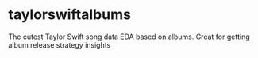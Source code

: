 # taylorswiftalbums

The cutest Taylor Swift song data EDA based on albums. Great for getting album release strategy insights
